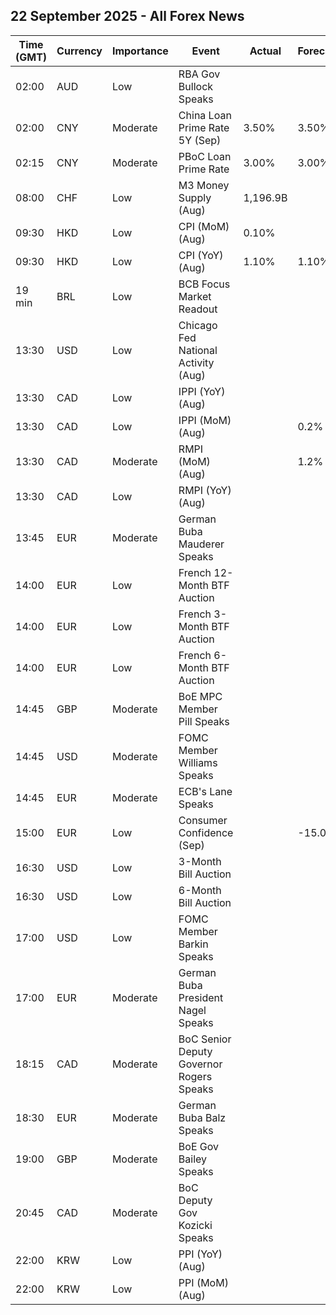 ## 22 September 2025 - All Forex News

| Time (GMT) | Currency | Importance | Event | Actual | Forecast | Previous |
|------|----------|------------|-------|--------|----------|----------|
| 02:00 | AUD | Low | RBA Gov Bullock Speaks |  |  |  |
| 02:00 | CNY | Moderate | China Loan Prime Rate 5Y (Sep) | 3.50% | 3.50% | 3.50% |
| 02:15 | CNY | Moderate | PBoC Loan Prime Rate | 3.00% | 3.00% | 3.00% |
| 08:00 | CHF | Low | M3 Money Supply (Aug) | 1,196.9B |  | 1,192.4B |
| 09:30 | HKD | Low | CPI (MoM) (Aug) | 0.10% |  | 0.60% |
| 09:30 | HKD | Low | CPI (YoY) (Aug) | 1.10% | 1.10% | 1.00% |
| 19 min | BRL | Low | BCB Focus Market Readout |  |  |  |
| 13:30 | USD | Low | Chicago Fed National Activity (Aug) |  |  | -0.19 |
| 13:30 | CAD | Low | IPPI (YoY) (Aug) |  |  | 2.6% |
| 13:30 | CAD | Low | IPPI (MoM) (Aug) |  | 0.2% | 0.7% |
| 13:30 | CAD | Moderate | RMPI (MoM) (Aug) |  | 1.2% | 0.3% |
| 13:30 | CAD | Low | RMPI (YoY) (Aug) |  |  | 0.8% |
| 13:45 | EUR | Moderate | German Buba Mauderer Speaks |  |  |  |
| 14:00 | EUR | Low | French 12-Month BTF Auction |  |  | 2.046% |
| 14:00 | EUR | Low | French 3-Month BTF Auction |  |  | 2.007% |
| 14:00 | EUR | Low | French 6-Month BTF Auction |  |  | 2.027% |
| 14:45 | GBP | Moderate | BoE MPC Member Pill Speaks |  |  |  |
| 14:45 | USD | Moderate | FOMC Member Williams Speaks |  |  |  |
| 14:45 | EUR | Moderate | ECB's Lane Speaks |  |  |  |
| 15:00 | EUR | Low | Consumer Confidence (Sep) |  | -15.0 | -15.5 |
| 16:30 | USD | Low | 3-Month Bill Auction |  |  | 3.905% |
| 16:30 | USD | Low | 6-Month Bill Auction |  |  | 3.715% |
| 17:00 | USD | Low | FOMC Member Barkin Speaks |  |  |  |
| 17:00 | EUR | Moderate | German Buba President Nagel Speaks |  |  |  |
| 18:15 | CAD | Moderate | BoC Senior Deputy Governor Rogers Speaks |  |  |  |
| 18:30 | EUR | Moderate | German Buba Balz Speaks |  |  |  |
| 19:00 | GBP | Moderate | BoE Gov Bailey Speaks |  |  |  |
| 20:45 | CAD | Moderate | BoC Deputy Gov Kozicki Speaks |  |  |  |
| 22:00 | KRW | Low | PPI (YoY) (Aug) |  |  | 0.5% |
| 22:00 | KRW | Low | PPI (MoM) (Aug) |  |  | 0.4% |
